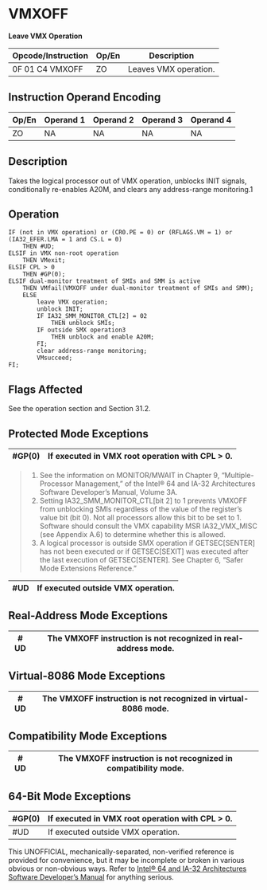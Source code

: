 # VMXOFF

**Leave VMX Operation**

| Opcode/Instruction | Op/En | Description           |
| ------------------ | ----- | --------------------- |
| 0F 01 C4 VMXOFF    | ZO    | Leaves VMX operation. |

## Instruction Operand Encoding

| Op/En | Operand 1 | Operand 2 | Operand 3 | Operand 4 |
| ----- | --------- | --------- | --------- | --------- |
| ZO    | NA        | NA        | NA        | NA        |

## Description

Takes the logical processor out of VMX operation, unblocks INIT signals, conditionally re-enables A20M, and clears any address-range monitoring.1

## Operation

```
IF (not in VMX operation) or (CR0.PE = 0) or (RFLAGS.VM = 1) or (IA32_EFER.LMA = 1 and CS.L = 0)
    THEN #​​​UD;
ELSIF in VMX non-root operation
    THEN VMexit;
ELSIF CPL > 0
    THEN #​​​​GP(0);
ELSIF dual-monitor treatment of SMIs and SMM is active
    THEN VMfail(VMXOFF under dual-monitor treatment of SMIs and SMM);
    ELSE
        leave VMX operation;
        unblock INIT;
        IF IA32_SMM_MONITOR_CTL[2] = 02
            THEN unblock SMIs;
        IF outside SMX operation3
            THEN unblock and enable A20M;
        FI;
        clear address-range monitoring;
        VMsucceed;
FI;

```

## Flags Affected

See the operation section and Section 31.2.

## Protected Mode Exceptions

| \#​​​​GP(0) | If executed in VMX root operation with CPL > 0. |
| ----------- | ----------------------------------------------- |

> 1. See the information on MONITOR/MWAIT in Chapter 9, “Multiple-Processor Management,” of the Intel® 64 and IA-32 Architectures Software Developer’s Manual, Volume 3A.
> 2. Setting IA32_SMM_MONITOR_CTL[bit 2] to 1 prevents VMXOFF from unblocking SMIs regardless of the value of the register’s value bit (bit 0). Not all processors allow this bit to be set to 1. Software should consult the VMX capability MSR IA32_VMX_MISC (see Appendix A.6) to determine whether this is allowed.
> 3. A logical processor is outside SMX operation if GETSEC[SENTER] has not been executed or if GETSEC[SEXIT] was executed after the last execution of GETSEC[SENTER]. See Chapter 6, “Safer Mode Extensions Reference.”

| #​​​UD | If executed outside VMX operation. |
| ------ | ---------------------------------- |

## Real-Address Mode Exceptions

| #​​​UD | The VMXOFF instruction is not recognized in real-address mode. |
| ------ | -------------------------------------------------------------- |

## Virtual-8086 Mode Exceptions

| #​​​UD | The VMXOFF instruction is not recognized in virtual-8086 mode. |
| ------ | -------------------------------------------------------------- |

## Compatibility Mode Exceptions

| #​​​UD | The VMXOFF instruction is not recognized in compatibility mode. |
| ------ | --------------------------------------------------------------- |

## 64-Bit Mode Exceptions

| \#​​​​GP(0) | If executed in VMX root operation with CPL > 0. |
| ----------- | ----------------------------------------------- |
| #​​​UD      | If executed outside VMX operation.              |

This UNOFFICIAL, mechanically-separated, non-verified reference is provided for convenience, but it may be
incomplete or broken in various obvious or non-obvious
ways. Refer to [Intel® 64 and IA-32 Architectures Software Developer’s Manual](https://software.intel.com/en-us/download/intel-64-and-ia-32-architectures-sdm-combined-volumes-1-2a-2b-2c-2d-3a-3b-3c-3d-and-4) for anything serious.
